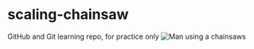 # scaling-chainsaw
GitHub and Git learning repo, for practice only
![Man using a chainsaws ](https://giphy.com/gifs/SGV9O1fuh2nf5T8FNW)
